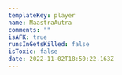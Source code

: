 ```yaml
---
templateKey: player
name: MaastraAutra
comments: ""
isAFK: true
runsInGetsKilled: false
isToxic: false
date: 2022-11-02T18:50:22.163Z
---
```

